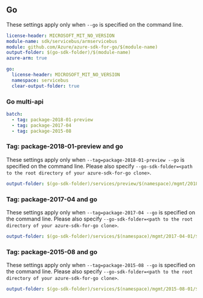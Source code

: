 ## Go

These settings apply only when `--go` is specified on the command line.

``` yaml $(go) && $(track2)
license-header: MICROSOFT_MIT_NO_VERSION
module-name: sdk/servicebus/armservicebus	
module: github.com/Azure/azure-sdk-for-go/$(module-name)
output-folder: $(go-sdk-folder)/$(module-name)
azure-arm: true
```

``` yaml $(go) && !$(track2)
go:
  license-header: MICROSOFT_MIT_NO_VERSION
  namespace: servicebus
  clear-output-folder: true
```

### Go multi-api

``` yaml $(go) && $(multiapi)
batch:
  - tag: package-2018-01-preview
  - tag: package-2017-04
  - tag: package-2015-08
```

### Tag: package-2018-01-preview and go

These settings apply only when `--tag=package-2018-01-preview --go` is specified on the command line.
Please also specify `--go-sdk-folder=<path to the root directory of your azure-sdk-for-go clone>`.

``` yaml $(tag) == 'package-2018-01-preview' && $(go)
output-folder: $(go-sdk-folder)/services/preview/$(namespace)/mgmt/2018-01-01-preview/$(namespace)
```

### Tag: package-2017-04 and go

These settings apply only when `--tag=package-2017-04 --go` is specified on the command line.
Please also specify `--go-sdk-folder=<path to the root directory of your azure-sdk-for-go clone>`.

``` yaml $(tag) == 'package-2017-04' && $(go)
output-folder: $(go-sdk-folder)/services/$(namespace)/mgmt/2017-04-01/$(namespace)
```

### Tag: package-2015-08 and go

These settings apply only when `--tag=package-2015-08 --go` is specified on the command line.
Please also specify `--go-sdk-folder=<path to the root directory of your azure-sdk-for-go clone>`.

``` yaml $(tag) == 'package-2015-08' && $(go)
output-folder: $(go-sdk-folder)/services/$(namespace)/mgmt/2015-08-01/$(namespace)
```